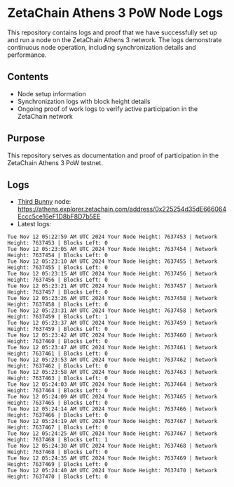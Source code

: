 # ZetaChain Athens 3 PoW Node Logs
This repository contains logs and proof that we have successfully set up and run a node on the ZetaChain Athens 3 network. The logs demonstrate continuous node operation, including synchronization details and performance.

## Contents
- Node setup information
- Synchronization logs with block height details
- Ongoing proof of work logs to verify active participation in the ZetaChain network

## Purpose
This repository serves as documentation and proof of participation in the ZetaChain Athens 3 PoW testnet.

## Logs

- [Third Bunny](https://thirdbunny.xyz/) node: https://athens.explorer.zetachain.com/address/0x225254d35dE666064Eccc5ce16eF1D8bF8D7b5EE
- Latest logs:
```
Tue Nov 12 05:22:59 AM UTC 2024 Your Node Height: 7637453 | Network Height: 7637453 | Blocks Left: 0
Tue Nov 12 05:23:05 AM UTC 2024 Your Node Height: 7637454 | Network Height: 7637454 | Blocks Left: 0
Tue Nov 12 05:23:10 AM UTC 2024 Your Node Height: 7637455 | Network Height: 7637455 | Blocks Left: 0
Tue Nov 12 05:23:15 AM UTC 2024 Your Node Height: 7637456 | Network Height: 7637456 | Blocks Left: 0
Tue Nov 12 05:23:21 AM UTC 2024 Your Node Height: 7637457 | Network Height: 7637457 | Blocks Left: 0
Tue Nov 12 05:23:26 AM UTC 2024 Your Node Height: 7637458 | Network Height: 7637458 | Blocks Left: 0
Tue Nov 12 05:23:31 AM UTC 2024 Your Node Height: 7637458 | Network Height: 7637459 | Blocks Left: 1
Tue Nov 12 05:23:37 AM UTC 2024 Your Node Height: 7637459 | Network Height: 7637459 | Blocks Left: 0
Tue Nov 12 05:23:42 AM UTC 2024 Your Node Height: 7637460 | Network Height: 7637460 | Blocks Left: 0
Tue Nov 12 05:23:47 AM UTC 2024 Your Node Height: 7637461 | Network Height: 7637461 | Blocks Left: 0
Tue Nov 12 05:23:53 AM UTC 2024 Your Node Height: 7637462 | Network Height: 7637462 | Blocks Left: 0
Tue Nov 12 05:23:58 AM UTC 2024 Your Node Height: 7637463 | Network Height: 7637463 | Blocks Left: 0
Tue Nov 12 05:24:03 AM UTC 2024 Your Node Height: 7637464 | Network Height: 7637464 | Blocks Left: 0
Tue Nov 12 05:24:09 AM UTC 2024 Your Node Height: 7637465 | Network Height: 7637465 | Blocks Left: 0
Tue Nov 12 05:24:14 AM UTC 2024 Your Node Height: 7637466 | Network Height: 7637466 | Blocks Left: 0
Tue Nov 12 05:24:19 AM UTC 2024 Your Node Height: 7637467 | Network Height: 7637467 | Blocks Left: 0
Tue Nov 12 05:24:25 AM UTC 2024 Your Node Height: 7637467 | Network Height: 7637468 | Blocks Left: 1
Tue Nov 12 05:24:30 AM UTC 2024 Your Node Height: 7637468 | Network Height: 7637468 | Blocks Left: 0
Tue Nov 12 05:24:35 AM UTC 2024 Your Node Height: 7637469 | Network Height: 7637469 | Blocks Left: 0
Tue Nov 12 05:24:40 AM UTC 2024 Your Node Height: 7637470 | Network Height: 7637470 | Blocks Left: 0
```
